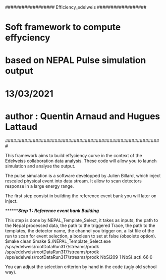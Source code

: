 ################## Efficiency_edelweis ##################
#          Soft framework to compute effyciency         #
#          based on NEPAL Pulse simulation output       #
#                     13/03/2021                        #
#          author : Quentin Arnaud and Hugues Lattaud   #
#########################################################

This framework aims to build effyciency curve in the context of
the Edelweiss collaboration data analysis. These code will allow you 
to launch simulation and analyse the output.

The pulse simulation is a software developped by Julien Billard, which 
inject rescaled physical event into data stream. It allow to scan detectors
response in a large energy range. 

The first step consist in building the reference event bank you will later on
inject.

***********************Step 1 : Reference event bank Building*****************

This step is done by  NEPAL_Template_Select, it takes as inputs, the path to the Nepal processed 
data, the path to the triggered Trace,   the path to the templates, the detector name, the channel you trigger on, a list file of the run to scan for event selection, a boolean to set at false (obsolete option).
$make clean
$make
$./NEPAL_Template_Select.exe /sps/edelweis/rootDataRun317/streams/prodk /sps/edelweis/rootDataRun317/streams/prodk /sps/edelweis/rootDataRun317/streams/prodk NbSi209 1 NbSi_acti_66 0

You can adjust the selection criterion by hand in the code (ugly old school way).
